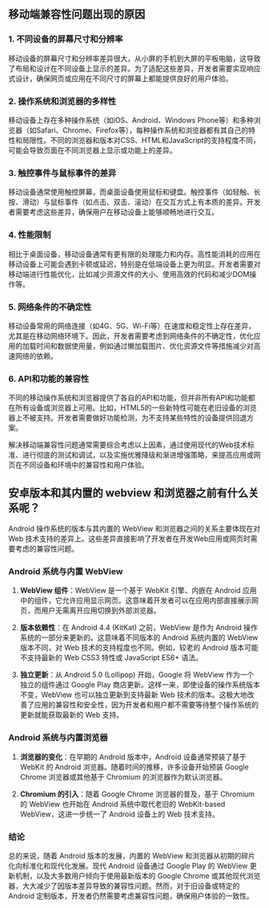## 移动端兼容性问题出现的原因

### 1. 不同设备的屏幕尺寸和分辨率

移动设备的屏幕尺寸和分辨率差异很大，从小屏的手机到大屏的平板电脑，这导致了布局和设计在不同设备上显示的差异。为了适配这些差异，开发者需要实现响应式设计，确保网页或应用在不同尺寸的屏幕上都能提供良好的用户体验。

### 2. 操作系统和浏览器的多样性

移动设备上存在多种操作系统（如iOS、Android、Windows Phone等）和多种浏览器（如Safari、Chrome、Firefox等），每种操作系统和浏览器都有其自己的特性和局限性。不同的浏览器和版本对CSS、HTML和JavaScript的支持程度不同，可能会导致页面在不同浏览器上显示或功能上的差异。

### 3. 触控事件与鼠标事件的差异

移动设备通常使用触控屏幕，而桌面设备使用鼠标和键盘。触控事件（如轻触、长按、滑动）与鼠标事件（如点击、双击、滚动）在交互方式上有本质的差异。开发者需要考虑这些差异，确保用户在移动设备上能够顺畅地进行交互。

### 4. 性能限制

相比于桌面设备，移动设备通常有更有限的处理能力和内存。高性能消耗的应用在移动设备上可能会遇到卡顿或延迟，特别是在低端设备上更为明显。开发者需要对移动端进行性能优化，比如减少资源文件的大小、使用高效的代码和减少DOM操作等。

### 5. 网络条件的不确定性

移动设备常用的网络连接（如4G、5G、Wi-Fi等）在速度和稳定性上存在差异，尤其是在移动网络环境下。因此，开发者需要考虑到网络条件的不确定性，优化应用的加载时间和数据使用量，例如通过懒加载图片、优化资源文件等措施减少对高速网络的依赖。

### 6. API和功能的兼容性

不同的移动操作系统和浏览器提供了各自的API和功能，但并非所有API和功能都在所有设备或浏览器上可用。比如，HTML5的一些新特性可能在老旧设备的浏览器上不被支持。开发者需要做好功能检测，为不支持某些特性的设备提供回退方案。

解决移动端兼容性问题通常需要综合考虑以上因素，通过使用现代的Web技术标准、进行彻底的测试和调试，以及实施优雅降级和渐进增强策略，来提高应用或网页在不同设备和环境中的兼容性和用户体验。



## 安卓版本和其内置的 webview 和浏览器之前有什么关系呢？

Android 操作系统的版本与其内置的 WebView 和浏览器之间的关系主要体现在对 Web 技术支持的差异上。这些差异直接影响了开发者在开发Web应用或网页时需要考虑的兼容性问题。

### Android 系统与内置 WebView

1. **WebView 组件**：WebView 是一个基于 WebKit 引擎、内嵌在 Android 应用中的组件，它允许应用显示网页。这意味着开发者可以在应用内部直接展示网页，而用户无需离开应用切换到外部浏览器。

2. **版本依赖性**：在 Android 4.4 (KitKat) 之前，WebView 是作为 Android 操作系统的一部分来更新的。这意味着不同版本的 Android 系统内置的 WebView 版本不同，对 Web 技术的支持程度也不同。例如，较老的 Android 版本可能不支持最新的 Web CSS3 特性或 JavaScript ES6+ 语法。

3. **独立更新**：从 Android 5.0 (Lollipop) 开始，Google 将 WebView 作为一个独立的组件通过 Google Play 商店更新。这样一来，即使设备的操作系统版本不变，WebView 也可以独立更新到支持最新 Web 技术的版本。这极大地改善了应用的兼容性和安全性，因为开发者和用户都不需要等待整个操作系统的更新就能获取最新的 Web 支持。

### Android 系统与内置浏览器

1. **浏览器的变化**：在早期的 Android 版本中，Android 设备通常预装了基于 WebKit 的 Android 浏览器。随着时间的推移，许多设备开始预装 Google Chrome 浏览器或其他基于 Chromium 的浏览器作为默认浏览器。

2. **Chromium 的引入**：随着 Google Chrome 浏览器的普及，基于 Chromium 的 WebView 也开始在 Android 系统中取代老旧的 WebKit-based WebView，这进一步统一了 Android 设备上的 Web 技术支持。

### 结论

总的来说，随着 Android 版本的发展，内置的 WebView 和浏览器从初期的碎片化向标准化和现代化发展。现代 Android 设备通过 Google Play 的 WebView 更新机制，以及大多数用户倾向于使用最新版本的 Google Chrome 或其他现代浏览器，大大减少了因版本差异导致的兼容性问题。然而，对于旧设备或特定的 Android 定制版本，开发者仍然需要考虑兼容性问题，确保用户体验的一致性。

